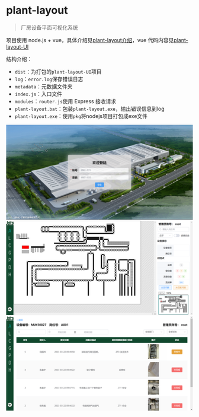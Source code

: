 # plant-layout
> 厂房设备平面可视化系统  

项目使用 node.js + vue，具体介绍见[plant-layout介绍](plant-layout介绍.pdf)，vue 代码内容见[plant-layout-UI](https://github.com/xuyj1111/plant-layout-UI)


结构介绍：
- `dist`：为打包的`plant-layout-UI`项目
- `log`：`error.log`保存错误日志
- `metadata`：元数据文件夹
- `index.js`：入口文件
- `modules`：`router.js`使用 Express 接收请求
- `plant-layout.bat`：包装`plant-layout.exe`，输出错误信息到log
- `plant-layout.exe`：使用`pkg`将nodejs项目打包成exe文件

![登录页面](login.png)
![平面图页面](plant-layout.png)
![问题点页面](problems.png)
